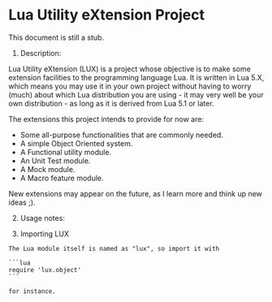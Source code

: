 
Lua Utility eXtension Project
=============================

This document is still a stub.

1. Description:

  Lua Utility eXtension (LUX) is a project whose objective is to make some extension
  facilities to the programming language Lua. It is written in Lua 5.X,
  which means you may use it in your own project without having to worry
  (much) about which Lua distribution you are using - it may very well be your
  own distribution - as long as it is derived from Lua 5.1 or later.

  The extensions this project intends to provide for now are:
  - Some all-purpose functionalities that are commonly needed.
  - A simple Object Oriented system.
  - A Functional utility module.
  - An Unit Test module.
  - A Mock module.
  - A Macro feature module.

  New extensions may appear on the future, as I learn more and think up new
  ideas ;).

2. Usage notes:

  1. Importing LUX

    The Lua module itself is named as "lux", so import it with

    ```lua
    require 'lux.object'
    ```

    for instance.

